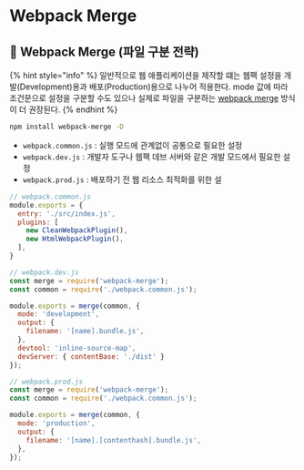 # Webpack Merge

## 🐇 Webpack Merge (파일 구분 전략)

{% hint style="info" %}
일반적으로 웹 애플리케이션을 제작할 떄는 웹팩 설정을 개발(Development)용과 배포(Production)용으로 나누어 적용한다. mode 값에 따라 조건문으로 설정을 구분할 수도 있으나 실제로 파일을 구분하는 [webpack merge](https://webpack.kr/guides/production/) 방식이 더 권장된다.
{% endhint %}

```bash
npm install webpack-merge -D
```

* `webpack.common.js` : 실행 모드에 관계없이 공통으로 필요한 설정
* `webpack.dev.js` : 개발자 도구나 웹팩 데브 서버와 같은 개발 모드에서 필요한 설정
* `webpack.prod.js` : 배포하기 전 웹 리소스 최적화를 위한 설

```javascript
// webpack.common.js
module.exports = {
  entry: './src/index.js',
  plugins: [
    new CleanWebpackPlugin(),
    new HtmlWebpackPlugin(),
  ],
}
```

```javascript
// webpack.dev.js
const merge = require('webpack-merge');
const common = require('./webpack.common.js');

module.exports = merge(common, {
  mode: 'development',
  output: {
    filename: '[name].bundle.js',
  },
  devtool: 'inline-source-map',
  devServer: { contentBase: './dist' }
});
```

```javascript
// webpack.prod.js
const merge = require('webpack-merge');
const common = require('./webpack.common.js');

module.exports = merge(common, {
  mode: 'production',
  output: {
    filename: '[name].[contenthash].bundle.js',
  },
});
```
